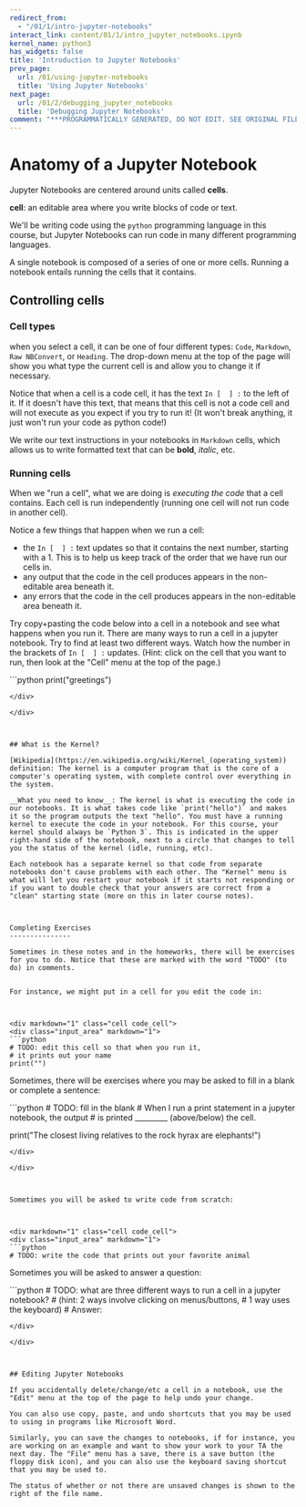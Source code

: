 ```yaml
---
redirect_from:
  - "/01/1/intro-jupyter-notebooks"
interact_link: content/01/1/intro_jupyter_notebooks.ipynb
kernel_name: python3
has_widgets: false
title: 'Introduction to Jupyter Notebooks'
prev_page:
  url: /01/using-jupyter-notebooks
  title: 'Using Jupyter Notebooks'
next_page:
  url: /01/2/debugging_jupyter_notebooks
  title: 'Debugging Jupyter Notebooks'
comment: "***PROGRAMMATICALLY GENERATED, DO NOT EDIT. SEE ORIGINAL FILES IN /content***"
---
```



# Anatomy of a Jupyter Notebook

Jupyter Notebooks are centered around units called __cells__. 

__cell__:  an editable area where you write blocks of code or text. 

We'll be writing code using the `python` programming language in this course, but Jupyter Notebooks can run code in many different programming languages.

A single notebook is composed of a series of one or more cells. Running a notebook entails running the cells that it contains.



## Controlling cells

### Cell types
when you select a cell, it can be one of four different types: `Code`, `Markdown`, `Raw NBConvert`, or `Heading`. The drop-down menu at the top of the page will show you what type the current cell is and allow you to change it if necessary.

Notice that when a cell is a code cell, it has the text `In [  ] :` to the left of it. If it doesn't have this text, that means that this cell is not a code cell and will not execute as you expect if you try to run it! (It won't break anything, it just won't run your code as python code!)

We write our text instructions in your notebooks in `Markdown` cells, which allows us to write formatted text that can be __bold__, *italic*, etc. 



### Running cells
When we "run a cell", what we are doing is *executing the code* that a cell contains. Each cell is run independently (running one cell will not run code in another cell).

Notice a few things that happen when we run a cell:
- the `In [  ] :` text updates so that it contains the next number, starting with a 1. This is to help us keep track of the order that we have run our cells in.
- any output that the code in the cell produces appears in the non-editable area beneath it.
- any errors that the code in the cell produces appears in the non-editable area beneath it.

Try copy+pasting the code below into a cell in a notebook and see what happens when you run it. There are many ways to run a cell in a jupyter notebook. Try to find at least two different ways. Watch how the number in the brackets of `In [  ] :` updates. (Hint: click on the cell that you want to run, then look at the "Cell" menu at the top of the page.)



<div markdown="1" class="cell code_cell">
<div class="input_area" markdown="1">
```python
print("greetings")

```
</div>

</div>



## What is the Kernel?

[Wikipedia](https://en.wikipedia.org/wiki/Kernel_(operating_system)) definition: The kernel is a computer program that is the core of a computer's operating system, with complete control over everything in the system.

__What you need to know__: The kernel is what is executing the code in our notebooks. It is what takes code like `print("hello")` and makes it so the program outputs the text "hello". You must have a running kernel to execute the code in your notebook. For this course, your kernel should always be `Python 3`. This is indicated in the upper right-hand side of the notebook, next to a circle that changes to tell you the status of the kernel (idle, running, etc).

Each notebook has a separate kernel so that code from separate notebooks don't cause problems with each other. The "Kernel" menu is what will let you restart your notebook if it starts not responding or if you want to double check that your answers are correct from a "clean" starting state (more on this in later course notes).



Completing Exercises
---------------

Sometimes in these notes and in the homeworks, there will be exercises for you to do. Notice that these are marked with the word "TODO" (to do) in comments. 


For instance, we might put in a cell for you edit the code in:



<div markdown="1" class="cell code_cell">
<div class="input_area" markdown="1">
```python
# TODO: edit this cell so that when you run it,
# it prints out your name
print("")

```
</div>

</div>



Sometimes, there will be exercises where you may be asked to fill in a blank or complete a sentence:



<div markdown="1" class="cell code_cell">
<div class="input_area" markdown="1">
```python
# TODO: fill in the blank
# When I run a print statement in a jupyter notebook, the output
# is printed _________ (above/below) the cell.

print("The closest living relatives to the rock hyrax are elephants!")

```
</div>

</div>



Sometimes you will be asked to write code from scratch:



<div markdown="1" class="cell code_cell">
<div class="input_area" markdown="1">
```python
# TODO: write the code that prints out your favorite animal

```
</div>

</div>



Sometimes you will be asked to answer a question:



<div markdown="1" class="cell code_cell">
<div class="input_area" markdown="1">
```python
# TODO: what are three different ways to run a cell in a jupyter notebook?
# (hint: 2 ways involve clicking on menus/buttons,
# 1 way uses the keyboard)
# Answer:

```
</div>

</div>



## Editing Jupyter Notebooks

If you accidentally delete/change/etc a cell in a notebook, use the "Edit" menu at the top of the page to help undo your change.

You can also use copy, paste, and undo shortcuts that you may be used to using in programs like Microsoft Word.

Similarly, you can save the changes to notebooks, if for instance, you are working on an example and want to show your work to your TA the next day. The "File" menu has a save, there is a save button (the floppy disk icon), and you can also use the keyboard saving shortcut that you may be used to.

The status of whether or not there are unsaved changes is shown to the right of the file name.

